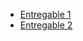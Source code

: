 - [Entregable 1](Entregables/Entregable1/02.%20Empresa.md)
- [Entregable 2](Entregables/Entregable2/Modulos.md)